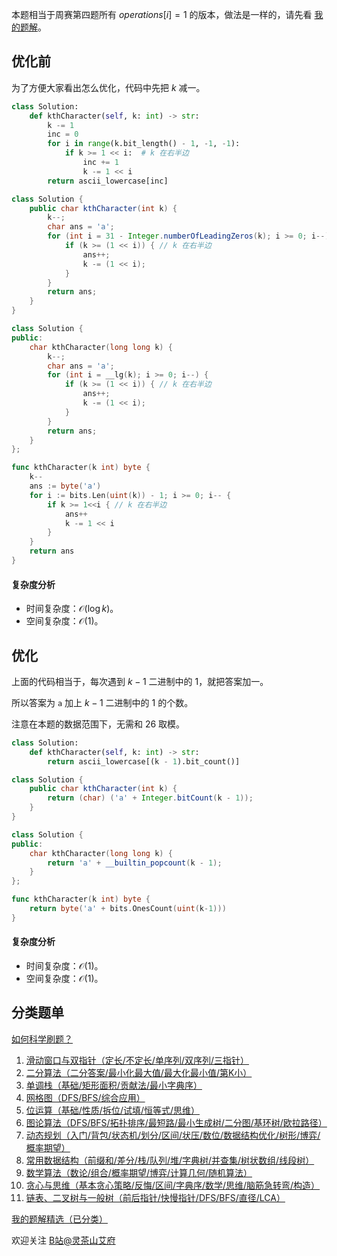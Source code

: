 本题相当于周赛第四题所有 $\textit{operations}[i]=1$ 的版本，做法是一样的，请先看 [我的题解](https://leetcode.cn/problems/find-the-k-th-character-in-string-game-ii/solutions/2934284/liang-chong-zuo-fa-di-gui-die-dai-python-5f6z/)。

## 优化前

为了方便大家看出怎么优化，代码中先把 $k$ 减一。

```py [sol-Python3]
class Solution:
    def kthCharacter(self, k: int) -> str:
        k -= 1
        inc = 0
        for i in range(k.bit_length() - 1, -1, -1):
            if k >= 1 << i:  # k 在右半边
                inc += 1
                k -= 1 << i
        return ascii_lowercase[inc]
```

```java [sol-Java]
class Solution {
    public char kthCharacter(int k) {
        k--;
        char ans = 'a';
        for (int i = 31 - Integer.numberOfLeadingZeros(k); i >= 0; i--) {
            if (k >= (1 << i)) { // k 在右半边
                ans++;
                k -= (1 << i);
            }
        }
        return ans;
    }
}
```

```cpp [sol-C++]
class Solution {
public:
    char kthCharacter(long long k) {
        k--;
        char ans = 'a';
        for (int i = __lg(k); i >= 0; i--) {
            if (k >= (1 << i)) { // k 在右半边
                ans++;
                k -= (1 << i);
            }
        }
        return ans;
    }
};
```

```go [sol-Go]
func kthCharacter(k int) byte {
	k--
	ans := byte('a')
	for i := bits.Len(uint(k)) - 1; i >= 0; i-- {
		if k >= 1<<i { // k 在右半边
			ans++
			k -= 1 << i
		}
	}
	return ans
}
```

#### 复杂度分析

- 时间复杂度：$\mathcal{O}(\log k)$。
- 空间复杂度：$\mathcal{O}(1)$。

## 优化

上面的代码相当于，每次遇到 $k-1$ 二进制中的 $1$，就把答案加一。

所以答案为 $\texttt{a}$ 加上 $k-1$ 二进制中的 $1$ 的个数。

注意在本题的数据范围下，无需和 $26$ 取模。

```py [sol-Python3]
class Solution:
    def kthCharacter(self, k: int) -> str:
        return ascii_lowercase[(k - 1).bit_count()]
```

```java [sol-Java]
class Solution {
    public char kthCharacter(int k) {
        return (char) ('a' + Integer.bitCount(k - 1));
    }
}
```

```cpp [sol-C++]
class Solution {
public:
    char kthCharacter(long long k) {
        return 'a' + __builtin_popcount(k - 1);
    }
};
```

```go [sol-Go]
func kthCharacter(k int) byte {
	return byte('a' + bits.OnesCount(uint(k-1)))
}
```

#### 复杂度分析

- 时间复杂度：$\mathcal{O}(1)$。
- 空间复杂度：$\mathcal{O}(1)$。

## 分类题单

[如何科学刷题？](https://leetcode.cn/circle/discuss/RvFUtj/)

1. [滑动窗口与双指针（定长/不定长/单序列/双序列/三指针）](https://leetcode.cn/circle/discuss/0viNMK/)
2. [二分算法（二分答案/最小化最大值/最大化最小值/第K小）](https://leetcode.cn/circle/discuss/SqopEo/)
3. [单调栈（基础/矩形面积/贡献法/最小字典序）](https://leetcode.cn/circle/discuss/9oZFK9/)
4. [网格图（DFS/BFS/综合应用）](https://leetcode.cn/circle/discuss/YiXPXW/)
5. [位运算（基础/性质/拆位/试填/恒等式/思维）](https://leetcode.cn/circle/discuss/dHn9Vk/)
6. [图论算法（DFS/BFS/拓扑排序/最短路/最小生成树/二分图/基环树/欧拉路径）](https://leetcode.cn/circle/discuss/01LUak/)
7. [动态规划（入门/背包/状态机/划分/区间/状压/数位/数据结构优化/树形/博弈/概率期望）](https://leetcode.cn/circle/discuss/tXLS3i/)
8. [常用数据结构（前缀和/差分/栈/队列/堆/字典树/并查集/树状数组/线段树）](https://leetcode.cn/circle/discuss/mOr1u6/)
9. [数学算法（数论/组合/概率期望/博弈/计算几何/随机算法）](https://leetcode.cn/circle/discuss/IYT3ss/)
10. [贪心与思维（基本贪心策略/反悔/区间/字典序/数学/思维/脑筋急转弯/构造）](https://leetcode.cn/circle/discuss/g6KTKL/)
11. [链表、二叉树与一般树（前后指针/快慢指针/DFS/BFS/直径/LCA）](https://leetcode.cn/circle/discuss/K0n2gO/)

[我的题解精选（已分类）](https://github.com/EndlessCheng/codeforces-go/blob/master/leetcode/SOLUTIONS.md)

欢迎关注 [B站@灵茶山艾府](https://space.bilibili.com/206214)
